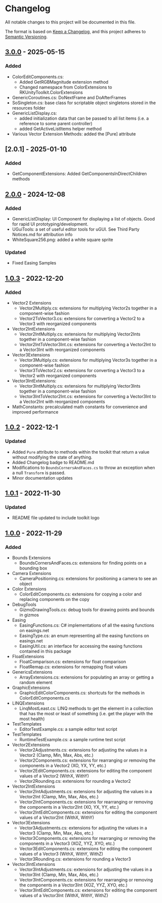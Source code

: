 # Changelog

All notable changes to this project will be documented in this file.

The format is based on [Keep a Changelog](https://keepachangelog.com/en/1.0.0/),
and this project adheres to [Semantic Versioning](https://semver.org/spec/v2.0.0.html).

## [3.0.0] - 2025-05-15
### Added
- ColorEditComponents.cs:
  - Added GetRGBMagnitude extension method
  - Changed namespace from ColorExtensions to RKUnityToolkit.ColorExtensions
- GenericCoroutines.cs: DoNextFrame and DoAfterFrames
- SoSingleton.cs: base class for scriptable object singletons stored in the resources folder
- GenericListDisplay.cs:
  - added initialization data that can be passed to all list items (i.e. a reference to some parent controller)
  - added GetActiveListItems helper method
- Various Vector Extension Methods: added the \[Pure\] attribute

## [2.0.1] - 2025-01-10
### Added
- GetComponentExtensions: Added GetComponentsInDirectChildren methods

## [2.0.0] - 2024-12-08
### Added
- GenericListDisplay: UI Component for displaying a list of objects. Good for rapid UI prototyping/development.
- UGuiTools: a set of useful editor tools for uGUI. See Third Party Notices.md for attribution info
- WhiteSquare256.png: added a white square sprite
### Updated
- Fixed Easing Samples

## [1.0.3] - 2022-12-20
### Added
- Vector2 Extensions
  - Vector2Multiply.cs: extensions for multiplying Vector2s together in a component-wise fashion
  - Vector2ToVector3.cs: extensions for converting a Vector2 to a Vector3 with reorganized components
- Vector2IntExtensions
  - Vector2IntMultiply.cs: extensions for multiplying Vector2Ints together in a component-wise fashion
  - Vector2IntToVector3Int.cs: extensions for converting a Vector2Int to a Vector3Int with reorganized components
- Vector3Extensions
  - Vector3Multiply.cs: extensions for multiplying Vector3s together in a component-wise fashion
  - Vector3ToVector2.cs: extensions for converting a Vector3 to a Vector2 with reorganized components
- Vector3IntExtensions:
  - Vector3IntMultiply.cs: extensions for multiplying Vector3Ints together in a component-wise fashion
  - Vector3IntToVector2Int.cs: extensions for converting a Vector3Int to a Vector2Int with reorganized components
- MathConstants: precalculated math constants for convenience and improved performance

## [1.0.2] - 2022-12-1
### Updated
- Added `Pure` attribute to methods within the toolkit that return a value without modifying the state of anything.
- Added Changelog badge to README.md
- Modifications to `BoundsCornersAndFaces.cs` to throw an exception when a null `Transform` is passed.
- Minor documentation updates

## [1.0.1] - 2022-11-30
### Updated
- README file updated to include toolkit logo

## [1.0.0] - 2022-11-29

### Added
- Bounds Extensions
  - BoundsCornersAndFaces.cs: extensions for finding points on a bounding box
- Camera Extensions
  - CameraPositioning.cs: extensions for positioning a camera to see an object
- Color Extensions
  - ColorEditComponents.cs: extensions for copying a color and replacing components on the copy
- DebugTools
  - GizmoDrawingTools.cs: debug tools for drawing points and bounds in gizmos
- Easing
  - EasingFunctions.cs: C# implementations of all the easing functions on easings.net
  - EasingType.cs: an enum representing all the easing functions on easings.net
  - EasingUtil.cs: an interface for accessing the easing functions contained in this package 
- FloatExtensions
  - FloatComparison.cs: extensions for float comparison
  - FloatRemap.cs: extensions for remapping float values
- GenericsExtensions
  - ArrayExtensions.cs: extensions for populating an array or getting a random element
- GraphicExtensions
  - GraphicEditColorComponents.cs: shortcuts for the methods in ColorEditComponents.cs
- LINQExtensions
  - LinqMostLeast.cs: LINQ methods to get the element in a collection that has the most or least of something (i.e. get the player with the most health)
- TestTemplates
  - EditorTestExample.cs: a sample editor test script
- TestTemplates
  - RuntimeTestExample.cs: a sample runtime test script
- Vector2Extensions
  - Vector2Adjustments.cs: extensions for adjusting the values in a Vector2 (Clamp, Min, Max, Abs, etc.)
  - Vector2Components.cs: extensions for rearranging or removing the components in a Vector2 (XO, YX, YY, etc.)
  - Vector2EditComponents.cs: extensions for editing the component values of a Vector2 (WithX, WithY)
  - Vector2Rounding.cs: extensions for rounding a Vector2
- Vector2IntExtensions
  - Vector2IntAdjustments.cs: extensions for adjusting the values in a Vector2Int (Clamp, Min, Max, Abs, etc.)
  - Vector2IntComponents.cs: extensions for rearranging or removing the components in a Vector2Int (XO, YX, YY, etc.)
  - Vector2IntEditComponents.cs: extensions for editing the component values of a Vector2Int (WithX, WithY)
- Vector3Extensions
  - Vector3Adjustments.cs: extensions for adjusting the values in a Vector3 (Clamp, Min, Max, Abs, etc.)
  - Vector3Components.cs: extensions for rearranging or removing the components in a Vector3 (XOZ, YYZ, XYO, etc.)
  - Vector3EditComponents.cs: extensions for editing the component values of a Vector3 (WithX, WithY, WithZ)
  - Vector3Rounding.cs: extensions for rounding a Vector3
- Vector3IntExtensions
  - Vector3IntAdjustments.cs: extensions for adjusting the values in a Vector3Int (Clamp, Min, Max, Abs, etc.)
  - Vector3IntComponents.cs: extensions for rearranging or removing the components in a Vector3Int (XOZ, YYZ, XYO, etc.)
  - Vector3IntEditComponents.cs: extensions for editing the component values of a Vector3Int (WithX, WithY, WithZ)


[unreleased]: https://github.com/RHKasper/com.rhkasper.rk-unity-toolkit/compare/main...develop
[3.0.0]: https://github.com/RHKasper/com.rhkasper.rk-unity-toolkit/releases/tag/3.0.0
[2.0.0]: https://github.com/RHKasper/com.rhkasper.rk-unity-toolkit/releases/tag/2.0.0
[1.0.3]: https://github.com/RHKasper/com.rhkasper.rk-unity-toolkit/releases/tag/1.0.3
[1.0.2]: https://github.com/RHKasper/com.rhkasper.rk-unity-toolkit/releases/tag/1.0.2
[1.0.1]: https://github.com/RHKasper/com.rhkasper.rk-unity-toolkit/releases/tag/1.0.1
[1.0.0]: https://github.com/RHKasper/com.rhkasper.rk-unity-toolkit/releases/tag/1.0.0
